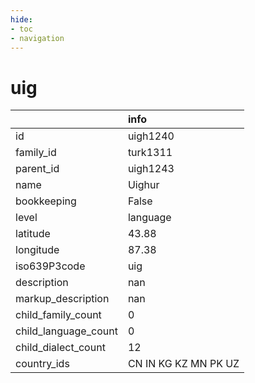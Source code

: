 ```yaml
---
hide:
- toc
- navigation
---
```

# uig
|                      | info                 |
|:---------------------|:---------------------|
| id                   | uigh1240             |
| family_id            | turk1311             |
| parent_id            | uigh1243             |
| name                 | Uighur               |
| bookkeeping          | False                |
| level                | language             |
| latitude             | 43.88                |
| longitude            | 87.38                |
| iso639P3code         | uig                  |
| description          | nan                  |
| markup_description   | nan                  |
| child_family_count   | 0                    |
| child_language_count | 0                    |
| child_dialect_count  | 12                   |
| country_ids          | CN IN KG KZ MN PK UZ |